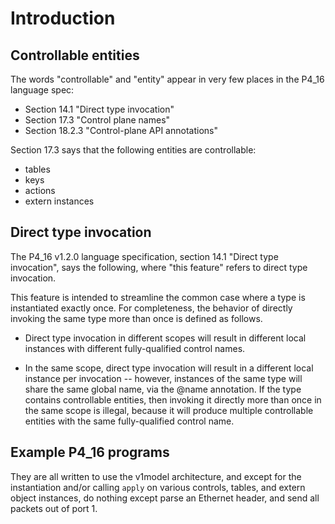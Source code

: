 # Introduction

## Controllable entities

The words "controllable" and "entity" appear in very few places in
the P4_16 language spec:

+ Section 14.1 "Direct type invocation"
+ Section 17.3 "Control plane names"
+ Section 18.2.3 "Control-plane API annotations"

Section 17.3 says that the following entities are controllable:

+ tables
+ keys
+ actions
+ extern instances


## Direct type invocation

The P4_16 v1.2.0 language specification, section 14.1 "Direct type
invocation", says the following, where "this feature" refers to direct
type invocation.

This feature is intended to streamline the common case where a type is
instantiated exactly once.  For completeness, the behavior of directly
invoking the same type more than once is defined as follows.

+ Direct type invocation in different scopes will result in different
  local instances with different fully-qualified control names.

+ In the same scope, direct type invocation will result in a different
  local instance per invocation -- however, instances of the same type
  will share the same global name, via the @name annotation.  If the
  type contains controllable entities, then invoking it directly more
  than once in the same scope is illegal, because it will produce
  multiple controllable entities with the same fully-qualified control
  name.


## Example P4_16 programs

They are all written to use the v1model architecture, and except for
the instantiation and/or calling `apply` on various controls, tables,
and extern object instances, do nothing except parse an Ethernet
header, and send all packets out of port 1.

